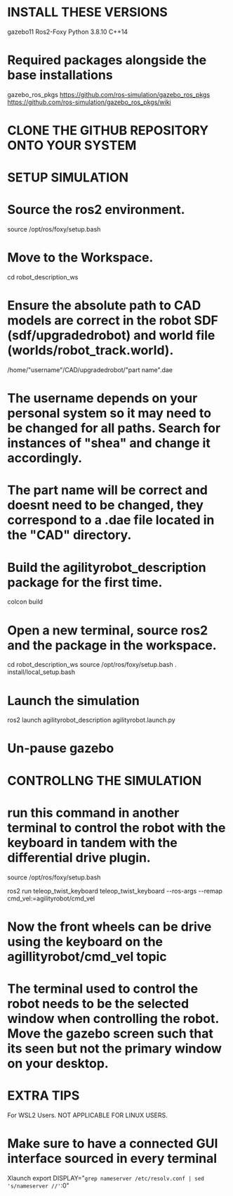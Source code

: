 # INSTALL THESE VERSIONS
gazebo11
Ros2-Foxy 
Python 3.8.10
C++14
# Required packages alongside the base installations
gazebo_ros_pkgs
https://github.com/ros-simulation/gazebo_ros_pkgs
https://github.com/ros-simulation/gazebo_ros_pkgs/wiki


# CLONE THE GITHUB REPOSITORY ONTO YOUR SYSTEM 

# SETUP SIMULATION
# Source the ros2 environment. 
source /opt/ros/foxy/setup.bash

# Move to the Workspace.
cd robot_description_ws

# Ensure the absolute path to CAD models are correct in the robot SDF (sdf/upgradedrobot) and world file (worlds/robot_track.world).
/home/"username"/CAD/upgradedrobot/"part name".dae
# The username depends on your personal system so it may need to be changed for all paths. Search for instances of "shea" and change it accordingly.
# The part name will be correct and doesnt need to be changed, they correspond to a .dae file located in the "CAD" directory.

# Build the agilityrobot_description package for the first time.
colcon build

# Open a new terminal, source ros2 and the package in the workspace.
cd robot_description_ws
source /opt/ros/foxy/setup.bash
. install/local_setup.bash

# Launch the simulation
ros2 launch agilityrobot_description agilityrobot.launch.py

# Un-pause gazebo

# CONTROLLNG THE SIMULATION

# run this command in another terminal to control the robot with the keyboard in tandem with the differential drive plugin.
source /opt/ros/foxy/setup.bash

ros2 run teleop_twist_keyboard teleop_twist_keyboard --ros-args --remap cmd_vel:=agilityrobot/cmd_vel
# Now the front wheels can be drive using the keyboard on the agillityrobot/cmd_vel topic
# The terminal used to control the robot needs to be the selected window when controlling the robot. Move the gazebo screen such that its seen but not the primary window on your desktop.





# EXTRA TIPS

For WSL2 Users. NOT APPLICABLE FOR LINUX USERS.
# Make sure to have a connected GUI interface sourced in every terminal
Xlaunch
export DISPLAY="`grep nameserver /etc/resolv.conf | sed 's/nameserver //'`:0"
